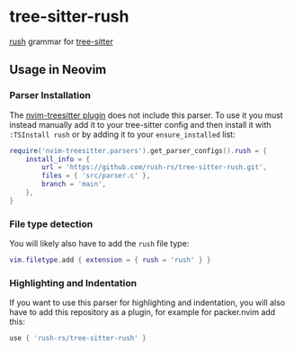 # tree-sitter-rush

[rush](https://github.com/rush-rs/rush) grammar for
[tree-sitter](https://github.com/tree-sitter/tree-sitter)

## Usage in Neovim

### Parser Installation

The [nvim-treesitter plugin](https://github.com/nvim-treesitter/nvim-treesitter)
does not include this parser. To use it you must instead manually add it to your
tree-sitter config and then install it with `:TSInstall rush` or by adding it to
your `ensure_installed` list:

```lua
require('nvim-treesitter.parsers').get_parser_configs().rush = {
    install_info = {
        url = 'https://github.com/rush-rs/tree-sitter-rush.git',
        files = { 'src/parser.c' },
        branch = 'main',
    },
}
```

### File type detection

You will likely also have to add the `rush` file type:

```lua
vim.filetype.add { extension = { rush = 'rush' } }
```

### Highlighting and Indentation

If you want to use this parser for highlighting and indentation, you will also
have to add this repository as a plugin, for example for packer.nvim add this:

```lua
use { 'rush-rs/tree-sitter-rush' }
```
